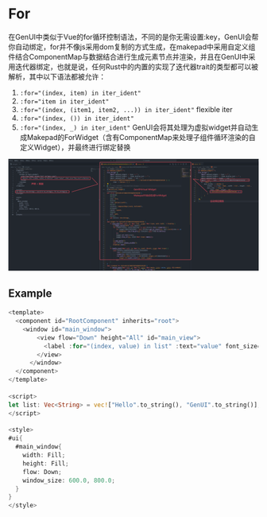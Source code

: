 # For

在GenUI中类似于Vue的for循环控制语法，不同的是你无需设置:key，GenUI会帮你自动绑定，for并不像js采用dom复制的方式生成，在makepad中采用自定义组件结合ComponentMap与数据结合进行生成元素节点并渲染，并且在GenUI中采用迭代器绑定，也就是说，任何Rust中的内置的实现了迭代器trait的类型都可以被解析，其中以下语法都被允许：
1. `:for="(index, item) in iter_ident"`
2. `:for="item in iter_ident"`
3. `:for="(index, (item1, item2, ...)) in iter_ident"` flexible iter
4. `:for="(index, ()) in iter_ident"`
5. `:for="(index, _) in iter_ident"`
GenUI会将其处理为虚拟widget并自动生成Makepad的ForWidget（含有ComponentMap来处理子组件循环渲染的自定义Widget），并最终进行绑定替换

![](../../../static/gen/tutorials/for.png)

## Example

```rust
<template>
  <component id="RootComponent" inherits="root">
    <window id="main_window">
        <view flow="Down" height="All" id="main_view">
          <label :for="(index, value) in list" :text="value" font_size="16.0"></label>
        </view>
      </window>
  </component>
</template>

<script>
let list: Vec<String> = vec!["Hello".to_string(), "GenUI".to_string()];
</script>

<style>
#ui{
  #main_window{
    width: Fill;
    height: Fill;
    flow: Down;
    window_size: 600.0, 800.0;
  }
}
</style>
```